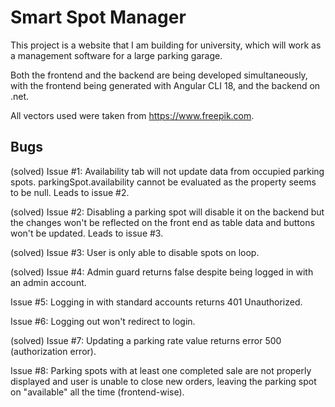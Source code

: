 # Smart Spot Manager

This project is a website that I am building for university, which will work as a management software for a large parking garage.

Both the frontend and the backend are being developed simultaneously, with the frontend being generated with Angular CLI 18, and the backend on .net.

All vectors used were taken from https://www.freepik.com.

## Bugs
(solved) Issue #1: Availability tab will not update data from occupied parking spots. parkingSpot.availability cannot be evaluated as the property seems to be null. Leads to issue #2.

(solved) Issue #2: Disabling a parking spot will disable it on the backend but the changes won't be reflected on the front end as table data and buttons won't be updated. Leads to issue #3.

(solved) Issue #3: User is only able to disable spots on loop.

(solved) Issue #4: Admin guard returns false despite being logged in with an admin account.

Issue #5: Logging in with standard accounts returns 401 Unauthorized.

Issue #6: Logging out won't redirect to login.

(solved) Issue #7: Updating a parking rate value returns error 500 (authorization error).

Issue #8: Parking spots with at least one completed sale are not properly displayed and user is unable to close new orders, leaving the parking spot on "available" all the time (frontend-wise).